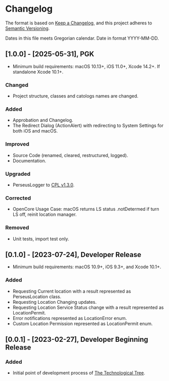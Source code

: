 # Changelog

The format is based on [Keep a Changelog](https://keepachangelog.com/en/1.1.0/),
and this project adheres to [Semantic Versioning](https://semver.org/spec/v2.0.0.html).<br/>

Dates in this file meets Gregorian calendar. Date in format YYYY-MM-DD.

## [1.0.0] - [2025-05-31], PGK

- Minimum build requirements: macOS 10.13+, iOS 11.0+, Xcode 14.2+. If standalone Xcode 10.1+.

### Changed

- Project structure, classes and catologs names are changed.

### Added

- Approbation and Changelog.
- The Redirect Dialog (ActionAlert) with redirecting to System Settings for both iOS and macOS.

### Improved

- Source Code (renamed, cleared, restructured, logged).
- Documentation.

### Upgraded

- PerseusLogger to [CPL v1.3.0](https://github.com/perseusrealdeal/ConsolePerseusLogger).

### Corrected

- OpenCore Usage Case: macOS returns LS status .notDetermed if turn LS off, reinit location manager.

### Removed

- Unit tests, import test only.

## [0.1.0] - [2023-07-24], Developer Release

- Minimum build requirements: macOS 10.9+, iOS 9.3+, and Xcode 10.1+.

### Added

- Requesting Current location with a result represented as PerseusLocation class.
- Requesting Location Changing updates.
- Requesting Location Service Status change with a result represented as LocationPermit.
- Error notifications represented as LocationError enum.
- Custom Location Permission represented as LocationPermit enum.

## [0.0.1] - [2023-02-27], Developer Beginning Release

### Added

- Initial point of development process of [The Technological Tree](https://github.com/perseusrealdeal/TheTechnologicalTree).
